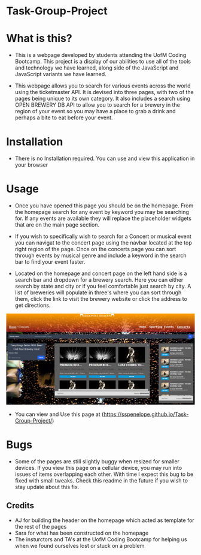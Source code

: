 # Task-Group-Project

# What is this?
- This is a webpage developed by students attending the UofM Coding Bootcamp. This project is a display of our abilities to use all of the tools and technology we have learned, along side of the JavaScript and JavaScript variants we have learned.

- This webpage allows you to search for various events across the world using the ticketmaster API. It is devised into three pages, with two of the pages being unique to its own category. It also includes a search using OPEN BREWERY DB API to allow you to search for a brewery in the region of your event so you may have a place to grab a drink and perhaps a bite to eat before your event. 

# Installation 
- There is no Installation required. You can use and view this application in your browser

# Usage 
- Once you have opened this page you should be on the homepage. From the homepage search for any event by keyword you may be searching for. If any events are available they will replace the placeholder widgets that are on the main page section. 

- If you wish to specifically wish to search for a Concert or musical event you can navigat to the concert page using the navbar located at the top right region of the page. Once on the concerts page you can sort through events by musical genre and include a keyword in the search bar to find your event faster.

- Located on the homepage and concert page on the left hand side is a search bar and dropdown for a brewery search. Here you can either search by state and city or if you feel comfortable just search by city. A list of breweries will populate in three's where you can sort through them, click the link to visit the brewery website or click the address to get directions.

![alt text](assets/css/css-backgrounds/project-screenshot.png)

- You can view and Use this page at (https://sspenelope.github.io/Task-Group-Project/)

# Bugs 
- Some of the pages are still slightly buggy when resized for smaller devices. If you view this page on a cellular device, you may run into issues of items overlapping each other. With time I expect this bug to be fixed with small tweaks. Check this readme in the future if you wish to stay update about this fix. 

## Credits
- AJ for building the header on the homepage which acted as template for the rest of the pages
- Sara for what has been constructed on the homepage
- The insturctors and TA's at the UofM Coding Bootcamp for helping us when we found ourselves lost or stuck on a problem 